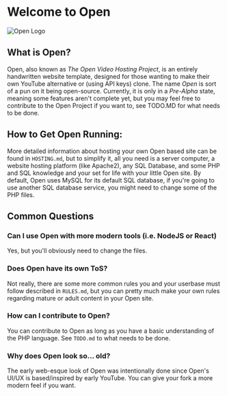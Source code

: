 # Welcome to Open
![Open Logo](https://raw.githubusercontent.com/Pineconium/OpenVideoHosting/main/src/images/header.gif)

## What is Open?
Open, also known as *The Open Video Hosting Project*, is an entirely handwritten website template, designed for those wanting to make their own YouTube alternative or (using API keys) clone. The name *Open* is sort of a pun on it being open-source. Currently, it is only in a *Pre-Alpha* state, meaning some features aren't complete yet, but you may feel free to contribute to the Open Project if you want to, see TODO.MD for what needs to be done.

## How to Get Open Running:
More detailed information about hosting your own Open based site can be found in `HOSTING.md`, but to simplify it, all you need is a server computer, a website hosting platform (like Apache2), any SQL Database, and some PHP and SQL knowledge and your set for life with your little Open site. By default, Open uses MySQL for its default SQL database, if you're going to use another SQL database service, you might need to change some of the PHP files.

## Common Questions
### Can I use Open with more modern tools (i.e. NodeJS or React)
Yes, but you'll obviously need to change the files.
### Does Open have its own ToS?
Not really, there are some more common rules you and your userbase must follow described in `RULES.md`, but you can pretty much make your own rules regarding mature or adult content in your Open site.
### How can I contribute to Open?
You can contribute to Open as long as you have a basic understanding of the PHP language. See `TODO.md` to what needs to be done.
### Why does Open look so... old?
The early web-esque look of Open was intentionally done since Open's UI/UX is based/inspired by early YouTube. You can give your fork a more modern feel if you want.
